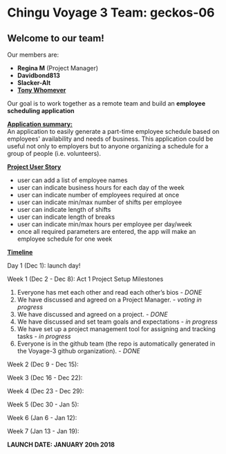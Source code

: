 # Chingu Voyage 3 Team:  geckos-06

## Welcome to our team!

Our members are:

  * **Regina M** (Project Manager)
  * **Davidbond813**  
  * **Slacker-Alt**
  * [**Tony Whomever**](https://github.com/Soupedenuit)
 
 Our goal is to work together as a remote team and build an **employee scheduling application**
 
 <ins>**Application summary:**</ins><br />
 An application to easily generate a part-time employee schedule based on employees' availability and needs of business.
 This application could be useful not only to employers but to anyone organizing a schedule for a group of people (i.e. volunteers).
 
 <ins>**Project User Story**</ins>
 * user can add a list of employee names
 * user can indicate business hours for each day of the week
 * user can indicate number of employees required at once
 * user can indicate min/max number of shifts per employee
 * user can indicate length of shifts
 * user can indicate length of breaks
 * user can indicate min/max hours per employee per day/week
 * once all required parameters are entered, the app will make an employee schedule for one week
 
  
 <ins>**Timeline**</ins>
 
  Day 1 (Dec 1):  launch day!<br />
  
  Week 1 (Dec 2 - Dec 8): Act 1 Project Setup Milestones
  
  1. Everyone has met each other and read each other’s bios - *DONE*
  2. We have discussed and agreed on a Project Manager. - *voting in progress*
  3. We have discussed and agreed on a project. - *DONE*
  4. We have discussed and set team goals and expectations - *in progress*
  5. We have set up a project management tool for assigning and tracking tasks - *in progress*
  6. Everyone is in the github team (the repo is automatically generated in the Voyage-3 github organization). - *DONE*
    
  Week 2 (Dec 9 - Dec 15):<br />
  
  Week 3 (Dec 16 - Dec 22):<br />
  
  Week 4 (Dec 23 - Dec 29):<br />
  
  Week 5 (Dec 30 - Jan 5):<br />
  
  Week 6 (Jan 6 - Jan 12):<br />
  
  Week 7 (Jan 13 - Jan 19):<br />
  
  **LAUNCH DATE: JANUARY 20th 2018**
  
